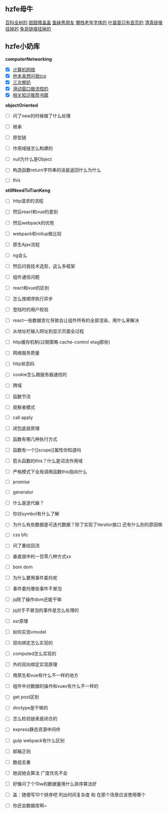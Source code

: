 ## hzfe母牛

[百科全树的](https://code.geeku.net/#/)
[甜甜傻盖盖](https://blog.xyxiao.cn/#/)
[鱼妹男朋友](https://blog.wanan.me/)
[爆栈老年字体的](https://is.daryl.moe/)
[叶苗苗只有首页的](https://nightcat.win/)
[清真链接挂掉的](zhaoyuxiang.cn)
[兔哥链接挂掉的](http://noder.club/)

## hzfe小奶库

**computerNetworking**
- [x] [计算机网络](https://github.com/Akiq2016/hzfe-questions-and-answers/blob/master/computerNetworking/answers.md#不专业的计算机网络概念)
- [x] [他本来想问我tcp](https://github.com/Akiq2016/hzfe-questions-and-answers/blob/master/computerNetworking/answers.md#传输层有个厉害协议叫tcp惹)
- [x] [三次握奶](https://github.com/Akiq2016/hzfe-questions-and-answers/blob/master/computerNetworking/answers.md#传输层有个厉害协议叫tcp惹)
- [x] [滑动窗口做流控的](https://github.com/Akiq2016/hzfe-questions-and-answers/blob/master/computerNetworking/answers.md#传输层有个厉害协议叫tcp惹)
- [x] [相关知识推荐书籍](https://github.com/Akiq2016/hzfe-questions-and-answers/blob/master/computerNetworking/answers.md#推荐书籍)

**objectOriented**
- [ ] 问了new的时候做了什么处理
- [ ] 继承
- [ ] 原型链
- [ ] 作用域链怎么构建的
- [ ] null为什么是Object
- [ ] 构造函数return字符串的话是返回什么为什么
- [ ] this





**stillNeedToTianKeng**
- [ ] http请求的流程
- [ ] 然后react和vue的差别
- [ ] 然后webpack的优势
- [ ] webpack和rollup做比较
- [ ] 原生Ajax流程
- [ ] ng会么
- [ ] 然后问我技术选型，这么多框架

- [ ] 组件通信问题
- [ ] react和vue的区别
- [ ] 怎么按顺序执行异步
- [ ] 登陆时的用户校验
- [ ] react一些数据变化导致会让组件所有的全部渲染，用什么来解决

- [ ] 从地址栏输入网址到显示页面全过程
- [ ] http缓存机制(过期策略 cache-control etag那些)
- [ ] 网络服务质量
- [ ] http状态码
- [ ] cookie怎么跟服务器通信的
- [ ] 跨域


- [ ] 函数节流
- [ ] 观察者模式
- [ ] call apply
- [ ] 闭包底层原理

- [ ] 函数有哪几种执行方式
- [ ] 函数有一个[[scope]]属性你知道吗
- [ ] 箭头函数的this？什么是词法作用域
- [ ] 严格模式下全局调用函数this指向什么

- [ ] promise
- [ ] generator
- [ ] 什么是迭代器？
- [ ] 你对symbol有什么了解
- [ ] 为什么有些数据是可迭代数据？除了实现了iterator接口 还有什么别的原因嘛

- [ ] css bfc
- [ ] 问了重绘回流
- [ ] 垂直居中的一百零八种方式xx

- [ ] bom dom
- [ ] 为什么要用事件委托呢
- [ ] 事件委托哪些事件不冒泡
- [ ] jq除了操作dom还能干嘛
- [ ] jq对于不冒泡的事件是怎么处理的

- [ ] ssr原理
- [ ] 如何实现vmodel
- [ ] 双向绑定怎么实现的
- [ ] computed怎么实现的
- [ ] 外的双向绑定实现原理
- [ ] 用原生和vue有什么不一样的地方
- [ ] 组件中对数据的操作和vuex有什么不一样的

- [ ] get post区别
- [ ] doctype是干嘛的
- [ ] 怎么检验链表是闭合的
- [ ] express静态资源中间件
- [ ] gulp webpack有什么区别

- [ ] 邮箱正则
- [ ] 数组去重
- [ ] 她说她会算法 广度优先不会
- [ ] 好像问了个10w的数据量用什么排序算法好
- [ ] 盖：随便写10个排序吧 列出时间复杂度 和 在那个场景应该使用哪个

- [ ] 你还会数据库啊~
